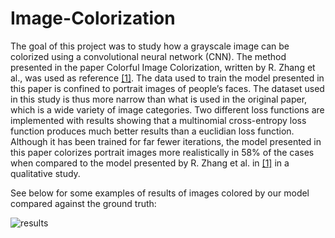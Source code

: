 # Image-Colorization
The goal of this project was to study how a grayscale image can be colorized using a
convolutional neural network (CNN). The method presented in the paper Colorful
Image Colorization, written by R. Zhang et al., was used as reference [[1]](https://arxiv.org/abs/1603.08511). The
data used to train the model presented in this paper is confined to portrait images
of people’s faces. The dataset used in this study is thus more narrow than what
is used in the original paper, which is a wide variety of image categories. Two
different loss functions are implemented with results showing that a multinomial
cross-entropy loss function produces much better results than a euclidian loss
function. Although it has been trained for far fewer iterations, the model presented
in this paper colorizes portrait images more realistically in 58% of the cases when
compared to the model presented by R. Zhang et al. in [[1]](https://arxiv.org/abs/1603.08511) in a qualitative study.

See below for some examples of results of images colored by our model compared against the ground truth:

![results](https://user-images.githubusercontent.com/32018604/120300610-62b3ce80-c2cc-11eb-9f48-ba8cc9896350.png)
